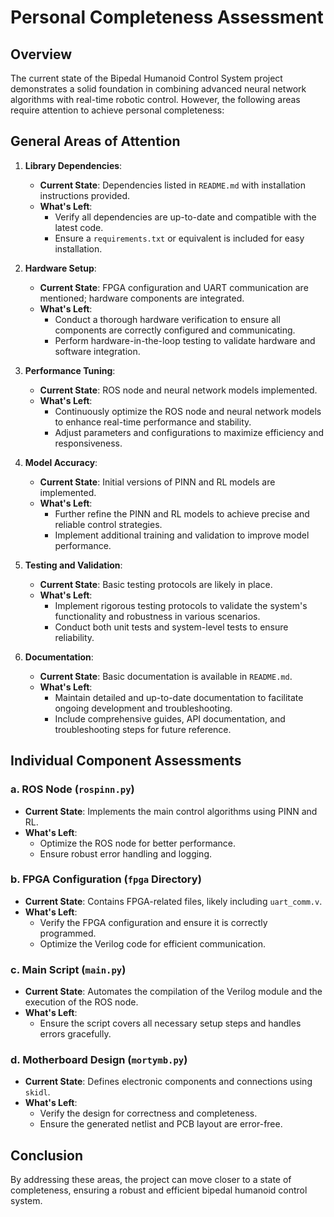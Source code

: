 # Personal Completeness Assessment

## Overview

The current state of the Bipedal Humanoid Control System project demonstrates a solid foundation in combining advanced neural network algorithms with real-time robotic control. However, the following areas require attention to achieve personal completeness:

## General Areas of Attention

1. **Library Dependencies**:
   - **Current State**: Dependencies listed in `README.md` with installation instructions provided.
   - **What's Left**:
     - Verify all dependencies are up-to-date and compatible with the latest code.
     - Ensure a `requirements.txt` or equivalent is included for easy installation.

2. **Hardware Setup**:
   - **Current State**: FPGA configuration and UART communication are mentioned; hardware components are integrated.
   - **What's Left**:
     - Conduct a thorough hardware verification to ensure all components are correctly configured and communicating.
     - Perform hardware-in-the-loop testing to validate hardware and software integration.

3. **Performance Tuning**:
   - **Current State**: ROS node and neural network models implemented.
   - **What's Left**:
     - Continuously optimize the ROS node and neural network models to enhance real-time performance and stability.
     - Adjust parameters and configurations to maximize efficiency and responsiveness.

4. **Model Accuracy**:
   - **Current State**: Initial versions of PINN and RL models are implemented.
   - **What's Left**:
     - Further refine the PINN and RL models to achieve precise and reliable control strategies.
     - Implement additional training and validation to improve model performance.

5. **Testing and Validation**:
   - **Current State**: Basic testing protocols are likely in place.
   - **What's Left**:
     - Implement rigorous testing protocols to validate the system's functionality and robustness in various scenarios.
     - Conduct both unit tests and system-level tests to ensure reliability.

6. **Documentation**:
   - **Current State**: Basic documentation is available in `README.md`.
   - **What's Left**:
     - Maintain detailed and up-to-date documentation to facilitate ongoing development and troubleshooting.
     - Include comprehensive guides, API documentation, and troubleshooting steps for future reference.

## Individual Component Assessments

### a. ROS Node (`rospinn.py`)
- **Current State**: Implements the main control algorithms using PINN and RL.
- **What's Left**:
  - Optimize the ROS node for better performance.
  - Ensure robust error handling and logging.

### b. FPGA Configuration (`fpga` Directory)
- **Current State**: Contains FPGA-related files, likely including `uart_comm.v`.
- **What's Left**:
  - Verify the FPGA configuration and ensure it is correctly programmed.
  - Optimize the Verilog code for efficient communication.

### c. Main Script (`main.py`)
- **Current State**: Automates the compilation of the Verilog module and the execution of the ROS node.
- **What's Left**:
  - Ensure the script covers all necessary setup steps and handles errors gracefully.

### d. Motherboard Design (`mortymb.py`)
- **Current State**: Defines electronic components and connections using `skidl`.
- **What's Left**:
  - Verify the design for correctness and completeness.
  - Ensure the generated netlist and PCB layout are error-free.

## Conclusion

By addressing these areas, the project can move closer to a state of completeness, ensuring a robust and efficient bipedal humanoid control system.